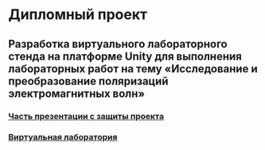 # Дипломный проект
## Разработка виртуального лабораторного стенда на платформе Unity для выполнения лабораторных работ на тему «Исследование и преобразование поляризаций электромагнитных волн»
### [Часть презентации с защиты проекта](README.pdf)
### [Виртуальная лаборатория](https://physlab.itch.io/electromagn-waves)